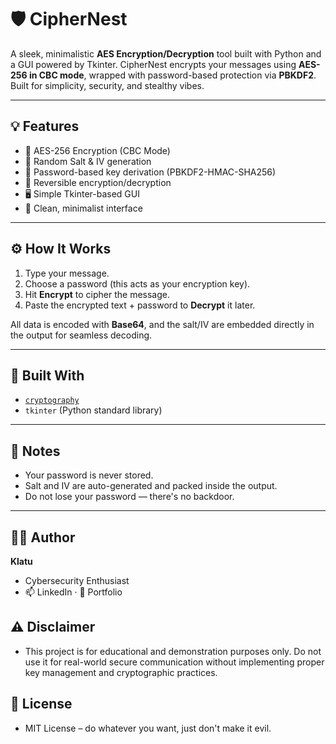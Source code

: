 # 🛡️ CipherNest

A sleek, minimalistic **AES Encryption/Decryption** tool built with Python and a GUI powered by Tkinter. CipherNest encrypts your messages using **AES-256 in CBC mode**, wrapped with password-based protection via **PBKDF2**. Built for simplicity, security, and stealthy vibes.

---

## 💡 Features
- 🔐 AES-256 Encryption (CBC Mode)
- 🧂 Random Salt & IV generation
- 🧪 Password-based key derivation (PBKDF2-HMAC-SHA256)
- 🔁 Reversible encryption/decryption
- 🖥️ Simple Tkinter-based GUI
- 🧼 Clean, minimalist interface

---


## ⚙️ How It Works
1. Type your message.
2. Choose a password (this acts as your encryption key).
3. Hit **Encrypt** to cipher the message.
4. Paste the encrypted text + password to **Decrypt** it later.

All data is encoded with **Base64**, and the salt/IV are embedded directly in the output for seamless decoding.

---

## 🧱 Built With
- [`cryptography`](https://pypi.org/project/cryptography/)
- `tkinter` (Python standard library)

---

## 🧠 Notes
- Your password is never stored.
- Salt and IV are auto-generated and packed inside the output.
- Do not lose your password — there's no backdoor.

---

## 🧑‍💻 Author
**Klatu**
- Cybersecurity Enthusiast 
- 📫 LinkedIn · 💼 Portfolio

## ⚠️ Disclaimer
- This project is for educational and demonstration purposes only. Do not use it for real-world secure communication without implementing proper key management and cryptographic practices.


## 📜 License
- MIT License – do whatever you want, just don't make it evil.



